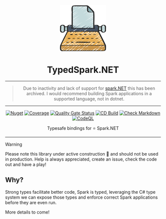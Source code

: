 <!-- markdownlint-disable MD033 MD041 -->
<div align="center">

<img src="images/typewriter-icon.png" alt="TypedSpark.NET" width="150px"/>

# TypedSpark.NET

---
> Due to inactivity and lack of support for [spark.NET](https://github.com/dotnet/spark)
> this has been archived.
> I would recommend building Spark applications in a supported language, not
> in dotnet.
---

[![Nuget](https://img.shields.io/nuget/v/TypedSpark.NET)](https://www.nuget.org/packages/TypedSpark.NET/)
[![Coverage](https://sonarcloud.io/api/project_badges/measure?project=bmazzarol_TypedSpark.NET&metric=coverage)](https://sonarcloud.io/summary/new_code?id=bmazzarol_TypedSpark.NET)
[![Quality Gate Status](https://sonarcloud.io/api/project_badges/measure?project=bmazzarol_TypedSpark.NET&metric=alert_status)](https://sonarcloud.io/summary/new_code?id=bmazzarol_TypedSpark.NET)
[![CD Build](https://github.com/bmazzarol/TypedSpark.NET/actions/workflows/cd-build.yml/badge.svg)](https://github.com/bmazzarol/TypedSpark.NET/actions/workflows/cd-build.yml)
[![Check Markdown](https://github.com/bmazzarol/TypedSpark.NET/actions/workflows/check-markdown.yml/badge.svg)](https://github.com/bmazzarol/TypedSpark.NET/actions/workflows/check-markdown.yml)
[![CodeQL](https://github.com/bmazzarol/TypedSpark.NET/actions/workflows/codeql.yml/badge.svg)](https://github.com/bmazzarol/TypedSpark.NET/actions/workflows/codeql.yml)

Typesafe bindings for :star: Spark.NET

---

</div>

> [!WARNING]
> Please note this library under active construction
> :construction_worker: and should not be used in production. Help is always
> appreciated, create an issue, check the code out and have a play!

## Why?

Strong types facilitate better code, Spark is typed, leveraging the C# type
system we can expose those types and enforce correct Spark applications before
they are even run.

More details to come!
